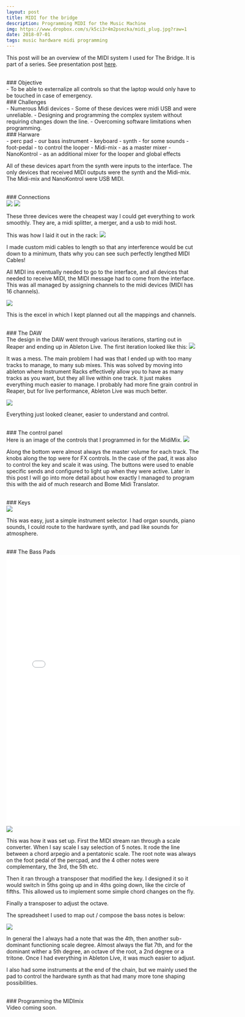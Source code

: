 ```yaml
---
layout: post
title: MIDI for the bridge
description: Programming MIDI for the Music Machine
img: https://www.dropbox.com/s/k5ci3r4m2psezka/midi_plug.jpg?raw=1
date: 2018-07-01
tags: music hardware midi programming
---
```


This post will be an overview of the MIDI system I used for The Bridge. It is part of a series. See presentation post [here](/music/2018-12-15-time_machine/).


<br>
### Objective
<br>
- To be able to externalize all controls so that the laptop would only have to be touched in case of emergency.

<br>
### Challenges
<br>
- Numerous Midi devices
- Some of these devices were midi USB and were unreliable.
- Designing and programming the complex system without requiring changes down the line.
- Overcoming software limitations when programming.

<br>
### Harware
<br>
- perc pad - our bass instrument
- keyboard
- synth - for some sounds
- foot-pedal - to control the looper
- Midi-mix - as a master mixer
- NanoKontrol - as an additional mixer for the looper and global effects

All of these devices apart from the synth were inputs to the interface. The only devices that received MIDI outputs were the synth and the Midi-mix.
The Midi-mix and NanoKontrol were USB MIDI.

<br>
### Connections
<br>

<img src="https://www.dropbox.com/s/h8mm3qtqjm5nga8/midisix4pix.jpg?raw=1" class="post-img">

<img src="https://www.dropbox.com/s/kalq9f9l4cdoon1/uhmr.jpg?raw=1" class="post-img">

These three devices were the cheapest way I could get everything to work smoothly. They are, a midi splitter, a merger, and a usb to midi host. 

This was how I laid it out in the rack:
<img src="https://www.dropbox.com/s/bmhr5ylg66hdg0p/midi_connections_annotated.jpg?raw=1" class="post-img">

I made custom midi cables to length so that any interference would be cut down to a minimum, thats why you can see such perfectly lengthed MIDI Cables!

All MIDI ins eventually needed to go to the interface, and all devices that needed to receive MIDI, the MIDI message had to come from the interface. This was all managed by assigning channels to the midi devices (MIDI has 16 channels).

<img src="https://www.dropbox.com/s/gjaq29zel9an4m5/200522_120128_EXCEL.png?raw=1" class="post-img">

This is the excel in which I kept planned out all the mappings and channels.

<br>
### The DAW
<br>
The design in the DAW went through various iterations, starting out in Reaper and ending up in Ableton Live.
The first iteration looked like this:
<img src="https://www.dropbox.com/s/ndq0o4qdskyuhl6/Annotation%202020-05-22%20101219.jpg?raw=1" class="post-img">

It was a mess. The main problem I had was that I ended up with too many tracks to manage, to many sub mixes. This was solved by moving into ableton where Instrument Racks effectively allow you to have as many tracks as you want, but they all live within one track. It just makes everything much easier to manage. I probably had more fine grain control in Reaper, but for live performance, Ableton Live was much better.

<img src="https://www.dropbox.com/s/s9ssdmitzjrk8n5/Annotation%202020-05-22%20101907.jpg?raw=1" class="post-img">

Everything just looked cleaner, easier to understand and control.

<br>
### The control panel
<br>
Here is an image of the controls that I programmed in for the MidiMix.
<img src="https://www.dropbox.com/s/0uxf26uv7rqhuso/2018-11-19%2019.26.32.jpg?raw=1" class="post-img">

Along the bottom were almost always the master volume for each track. The knobs along the top were for FX controls. In the case of the pad, it was also to control the key and scale it was using. The buttons were used to enable specific sends and configured to light up when they were active. Later in this post I will go into more detail about how exactly I managed to program this with the aid of much research and Bome Midi Translator.

<br>
### Keys
<br>
<img src="https://www.dropbox.com/s/o1owicjxj0r2ipe/Key%20instrument.png?raw=1" class="post-img">

This was easy, just a simple instrument selector. I had organ sounds, piano sounds, I could route to the hardware synth, and pad like sounds for atmosphere.

<br>
### The Bass Pads
<br>
<iframe class='insta-iframe' src="//www.instagram.com/p/BlgGenznyRm/embed/" width="612" height="710" frameborder="0" scrolling="no" allowtransparency="true"></iframe>

<img src="https://www.dropbox.com/s/c9qe4awl7qskf2e/pad%20instrument.png?raw=1" class="post-img">

This was how it was set up. First the MIDI stream ran through a scale converter. When I say scale I say selection of 5 notes. It rode the line between a chord arpegio and a pentatonic scale. The root note was always on the foot pedal of the percpad, and the 4 other notes were complementary, the 3rd, the 5th etc.

Then it ran through a transposer that modified the key. I designed it so it would switch in 5ths going up and in 4ths going down, like the circle of fifths. This allowed us to implement some simple chord changes on the fly.

Finally a transposer to adjust the octave.

The spreadsheet I used to map out / compose the bass notes is below:

<img src="https://www.dropbox.com/s/3jciensp2g5xcb5/200522_120152_EXCEL.png?raw=1" class="post-img">

In general the I always had a note that was the 4th, then another sub-dominant functioning scale degree. Almost always the flat 7th, and for the dominant wither a 5th degree, an octave of the root, a 2nd degree or a tritone. Once I had everything in Ableton Live, it was much easier to adjust.

I also had some instruments at the end of the chain, but we mainly used the pad to control the hardware synth as that had many more tone shaping possibilities.

<br>
### Programming the MIDImix
<br>
Video coming soon.